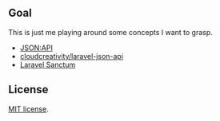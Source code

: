 ## Goal
This is just me playing around some concepts I want to grasp.

* [JSON:API](https://jsonapi.org)
* [cloudcreativity/laravel-json-api](https://github.com/cloudcreativity/laravel-json-api)
* [Laravel Sanctum](https://laravel.com/docs/8.x/sanctum)

## License
[MIT license](https://opensource.org/licenses/MIT).
